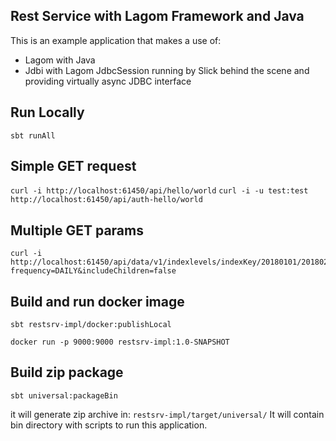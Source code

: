 Rest Service with Lagom Framework and Java
------------------------------------------

This is an example application that makes a use of:

- Lagom with Java
- Jdbi with Lagom JdbcSession running by Slick behind the scene and providing virtually async JDBC interface

Run Locally
-----------

`sbt runAll`

Simple GET request
------------------

`curl -i http://localhost:61450/api/hello/world`
`curl -i -u test:test http://localhost:61450/api/auth-hello/world`

Multiple GET params
-------------------

```
curl -i http://localhost:61450/api/data/v1/indexlevels/indexKey/20180101/20180228?frequency=DAILY&includeChildren=false
```


Build and run docker image
--------------------------

`sbt restsrv-impl/docker:publishLocal`

`docker run -p 9000:9000 restsrv-impl:1.0-SNAPSHOT`

Build zip package
-----------------

`sbt universal:packageBin`

it will generate zip archive in: `restsrv-impl/target/universal/`
It will contain bin directory with scripts to run this application.

